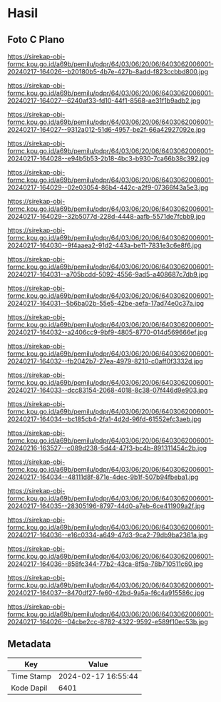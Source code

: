 # Hasil

## Foto C Plano

https://sirekap-obj-formc.kpu.go.id/a69b/pemilu/pdpr/64/03/06/20/06/6403062006001-20240217-164026--b20180b5-4b7e-427b-8add-f823ccbbd800.jpg

https://sirekap-obj-formc.kpu.go.id/a69b/pemilu/pdpr/64/03/06/20/06/6403062006001-20240217-164027--6240af33-fd10-44f1-8568-ae31f1b9adb2.jpg

https://sirekap-obj-formc.kpu.go.id/a69b/pemilu/pdpr/64/03/06/20/06/6403062006001-20240217-164027--9312a012-51d6-4957-be2f-66a42927092e.jpg

https://sirekap-obj-formc.kpu.go.id/a69b/pemilu/pdpr/64/03/06/20/06/6403062006001-20240217-164028--e94b5b53-2b18-4bc3-b930-7ca66b38c392.jpg

https://sirekap-obj-formc.kpu.go.id/a69b/pemilu/pdpr/64/03/06/20/06/6403062006001-20240217-164029--02e03054-86b4-442c-a2f9-07366f43a5e3.jpg

https://sirekap-obj-formc.kpu.go.id/a69b/pemilu/pdpr/64/03/06/20/06/6403062006001-20240217-164029--32b5077d-228d-4448-aafb-5571de7fcbb9.jpg

https://sirekap-obj-formc.kpu.go.id/a69b/pemilu/pdpr/64/03/06/20/06/6403062006001-20240217-164030--9f4aaea2-91d2-443a-be11-7831e3c6e8f6.jpg

https://sirekap-obj-formc.kpu.go.id/a69b/pemilu/pdpr/64/03/06/20/06/6403062006001-20240217-164031--a705bcdd-5092-4556-9ad5-a408687c7db9.jpg

https://sirekap-obj-formc.kpu.go.id/a69b/pemilu/pdpr/64/03/06/20/06/6403062006001-20240217-164031--5b6ba02b-55e5-42be-aefa-17ad74e0c37a.jpg

https://sirekap-obj-formc.kpu.go.id/a69b/pemilu/pdpr/64/03/06/20/06/6403062006001-20240217-164032--a2406cc9-9bf9-4805-8770-014d569666ef.jpg

https://sirekap-obj-formc.kpu.go.id/a69b/pemilu/pdpr/64/03/06/20/06/6403062006001-20240217-164032--fb2042b7-27ea-4979-8210-c0aff0f3332d.jpg

https://sirekap-obj-formc.kpu.go.id/a69b/pemilu/pdpr/64/03/06/20/06/6403062006001-20240217-164033--dcc83154-2068-4018-8c38-07f446d9e903.jpg

https://sirekap-obj-formc.kpu.go.id/a69b/pemilu/pdpr/64/03/06/20/06/6403062006001-20240217-164034--bc185cb4-2fa1-4d2d-96fd-61552efc3aeb.jpg

https://sirekap-obj-formc.kpu.go.id/a69b/pemilu/pdpr/64/03/06/20/06/6403062006001-20240216-163527--c089d238-5d44-47f3-bc4b-891311454c2b.jpg

https://sirekap-obj-formc.kpu.go.id/a69b/pemilu/pdpr/64/03/06/20/06/6403062006001-20240217-164034--48111d8f-871e-4dec-9b1f-507b94fbeba1.jpg

https://sirekap-obj-formc.kpu.go.id/a69b/pemilu/pdpr/64/03/06/20/06/6403062006001-20240217-164035--28305196-8797-44d0-a7eb-6ce411909a2f.jpg

https://sirekap-obj-formc.kpu.go.id/a69b/pemilu/pdpr/64/03/06/20/06/6403062006001-20240217-164036--e16c0334-a649-47d3-9ca2-79db9ba2361a.jpg

https://sirekap-obj-formc.kpu.go.id/a69b/pemilu/pdpr/64/03/06/20/06/6403062006001-20240217-164036--858fc344-77b2-43ca-8f5a-78b710511c60.jpg

https://sirekap-obj-formc.kpu.go.id/a69b/pemilu/pdpr/64/03/06/20/06/6403062006001-20240217-164037--8470df27-fe60-42bd-9a5a-f6c4a915586c.jpg

https://sirekap-obj-formc.kpu.go.id/a69b/pemilu/pdpr/64/03/06/20/06/6403062006001-20240217-164026--04cbe2cc-8782-4322-9592-e589f10ec53b.jpg


## Metadata

| Key        | Value               |
| ---------- | ------------------- |
| Time Stamp | 2024-02-17 16:55:44 |
| Kode Dapil | 6401                |



